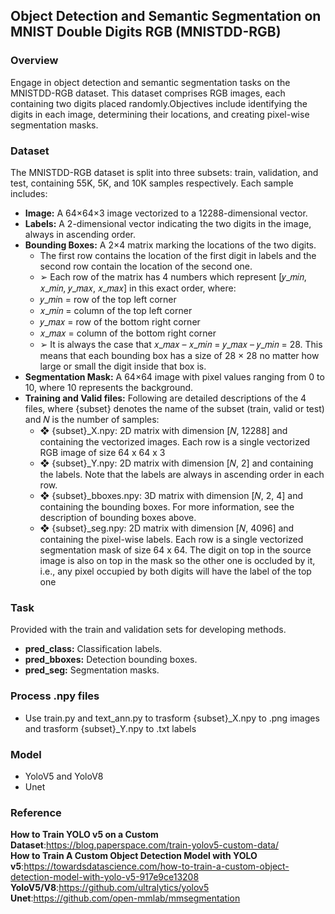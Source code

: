 ## Object Detection and Semantic Segmentation on MNIST Double Digits RGB (MNISTDD-RGB)



### Overview

Engage in object detection and semantic segmentation tasks on the MNISTDD-RGB dataset. This dataset comprises RGB images, each containing two digits placed randomly.Objectives include identifying the digits in each image, determining their locations, and creating pixel-wise segmentation masks.

### Dataset

The MNISTDD-RGB dataset is split into three subsets: train, validation, and test, containing 55K, 5K, and 10K samples respectively. Each sample includes:
- **Image:** A 64×64×3 image vectorized to a 12288-dimensional vector.
- **Labels:** A 2-dimensional vector indicating the two digits in the image, always in ascending order.
- **Bounding Boxes:** A 2×4 matrix marking the locations of the two digits.
  * The first row contains the location of the first digit in labels and the second row contain the location of the second one.
  * ➢ Each row of the matrix has 4 numbers which represent [𝑦_𝑚𝑖𝑛, 𝑥_𝑚𝑖𝑛, 𝑦_𝑚𝑎𝑥, 𝑥_𝑚𝑎𝑥] in this exact order, where:
  * 𝑦_𝑚𝑖n = row of the top left corner
  * 𝑥_𝑚𝑖𝑛 = column of the top left corner
  * 𝑦_𝑚𝑎𝑥 = row of the bottom right corner
  * 𝑥_𝑚𝑎𝑥 = column of the bottom right corner
  * ➢ It is always the case that 𝑥_𝑚𝑎𝑥 – 𝑥_𝑚𝑖𝑛 = 𝑦_𝑚𝑎𝑥 – 𝑦_𝑚𝑖𝑛 = 28. This means that each bounding box has a size of 
28 × 28 no matter how large or small the digit inside that box is.
- **Segmentation Mask:** A 64×64 image with pixel values ranging from 0 to 10, where 10 represents the background.
- **Training and Valid files:** Following are detailed descriptions of the 4 files, where {subset} denotes the name of the subset (train, valid or test) and 𝑁 is the number of samples:
  * ❖ {subset}_X.npy: 2D matrix with dimension [𝑁, 12288] and containing the vectorized images. Each row is a single 
vectorized RGB image of size 64 x 64 x 3
  * ❖ {subset}_Y.npy: 2D matrix with dimension [𝑁, 2] and containing the labels. Note that the labels are always in ascending 
order in each row.
  * ❖ {subset}_bboxes.npy: 3D matrix with dimension [𝑁, 2, 4] and containing the bounding boxes. For more information, see the description of bounding boxes above.
  * ❖ {subset}_seg.npy: 2D matrix with dimension [𝑁, 4096] and containing the pixel-wise labels. Each row is a single vectorized segmentation mask of size 64 x 64. The digit on top in the source image is also on top in the mask so the other one is occluded by it, i.e., any pixel occupied by both digits will have the label of the top one
### Task

Provided with the train and validation sets for developing  methods.
- **pred_class:** Classification labels.
- **pred_bboxes:** Detection bounding boxes.
- **pred_seg:** Segmentation masks.
### Process .npy files  
  * Use train.py and  text_ann.py to trasform {subset}_X.npy to .png images and trasform {subset}_Y.npy to .txt labels  
### Model  
  * YoloV5 and YoloV8
  * Unet
### Reference  
**How to Train YOLO v5 on a Custom Dataset**:https://blog.paperspace.com/train-yolov5-custom-data/  
**How to Train A Custom Object Detection Model with YOLO v5**:https://towardsdatascience.com/how-to-train-a-custom-object-detection-model-with-yolo-v5-917e9ce13208  
**YoloV5/V8**:https://github.com/ultralytics/yolov5  
**Unet**:https://github.com/open-mmlab/mmsegmentation
